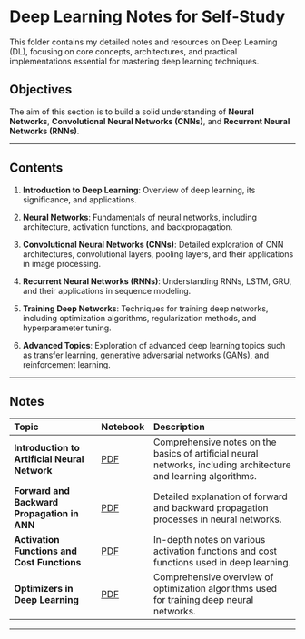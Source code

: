 # Deep Learning Notes for Self-Study

This folder contains my detailed notes and resources on Deep Learning (DL), focusing on core concepts, architectures, and practical implementations essential for mastering deep learning techniques.

## Objectives

The aim of this section is to build a solid understanding of **Neural Networks**, **Convolutional Neural Networks (CNNs)**, and **Recurrent Neural Networks (RNNs)**.

---

## Contents

1. **Introduction to Deep Learning**: Overview of deep learning, its significance, and applications.

2. **Neural Networks**: Fundamentals of neural networks, including architecture, activation functions, and backpropagation.

3. **Convolutional Neural Networks (CNNs)**: Detailed exploration of CNN architectures, convolutional layers, pooling layers, and their applications in image processing.

4. **Recurrent Neural Networks (RNNs)**: Understanding RNNs, LSTM, GRU, and their applications in sequence modeling.

5. **Training Deep Networks**: Techniques for training deep networks, including optimization algorithms, regularization methods, and hyperparameter tuning.

6. **Advanced Topics**: Exploration of advanced deep learning topics such as transfer learning, generative adversarial networks (GANs), and reinforcement learning.

---

## Notes

| Topic | Notebook | Description |
|:------|:----------|:-------------|
| **Introduction to Artificial Neural Network** | [PDF](Introduction%20to%20ANN.pdf ) | Comprehensive notes on the basics of artificial neural networks, including architecture and learning algorithms. |
| **Forward and Backward Propagation in ANN** | [PDF](Forward%20and%20Backward%20Propagration.pdf) | Detailed explanation of forward and backward propagation processes in neural networks. |
| **Activation Functions and Cost Functions** | [PDF](Cost%20Functions%20and%20Activation%20Functions.pdf) | In-depth notes on various activation functions and cost functions used in deep learning. |
| **Optimizers in Deep Learning** | [PDF](Optimizers.pdfpdf) | Comprehensive overview of optimization algorithms used for training deep neural networks. |

---